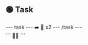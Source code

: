 <h2 class="c-project-heading--task">🟢 Task</h2>
--- task ---
➡️ 🦡 x2
--- /task ---

<div class="c-project-output">
```
🦡🦡
```
</div>
